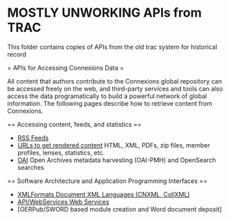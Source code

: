 # MOSTLY UNWORKING APIs from TRAC
This folder contains copies of APIs from the old trac system for historical record

= APIs for Accessing Connexions Data =

All content that authors contribute to the Connexions global repository can be accessed freely on the web, and third-party services and tools can also access the data programatically to build a powerful network of global information. The following pages describe how to retrieve content from Connexions.

== Accessing content, feeds, and statistics ==
 * [RSS Feeds](rss.md)
 * [URLs to get rendered content](rendered.md) HTML, XML, PDFs, zip files, member profiles, lenses, statistics, etc.
 * [OAI](oai.md) Open Archives metadata harvesting (OAI-PMH) and OpenSearch searches

== Software Architecture and Application Programming Interfaces ==
 * [XMLFormats Document XML Languages (CNXML, CollXML)](xmlformats.md)
 * [API/WebServices Web Services](webservices.md)
 * [OERPub/SWORD based module creation and Word document deposit] 
